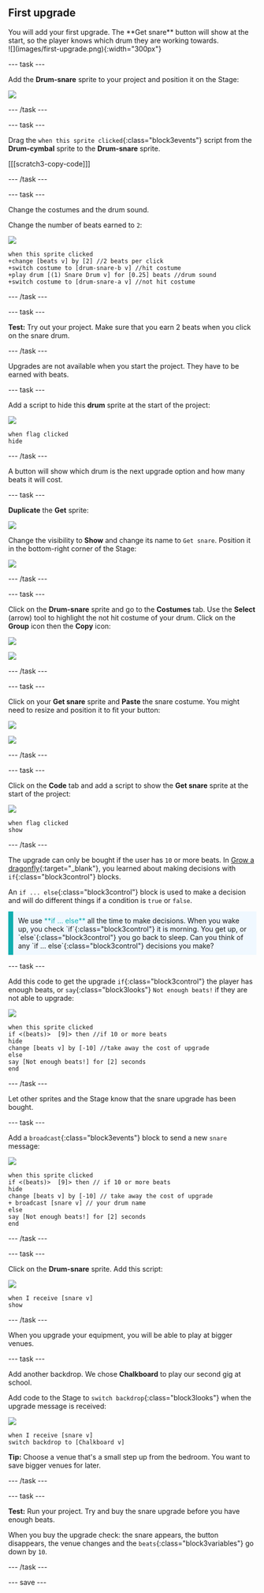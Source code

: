 ## First upgrade

<div style="display: flex; flex-wrap: wrap">
<div style="flex-basis: 200px; flex-grow: 1; margin-right: 15px;">
You will add your first upgrade. The **Get snare** button will show at the start, so the player knows which drum they are working towards.
</div>
<div>
![](images/first-upgrade.png){:width="300px"}
</div>
</div>

--- task ---

Add the **Drum-snare** sprite to your project and position it on the Stage:

![](images/snare-stage.png)

--- /task ---

--- task ---

Drag the `when this sprite clicked`{:class="block3events"} script from the **Drum-cymbal** sprite to the **Drum-snare** sprite.

[[[scratch3-copy-code]]]

--- /task ---

--- task ---

Change the costumes and the drum sound.

Change the number of beats earned to `2`:

![](images/snare-icon.png)

```blocks3
when this sprite clicked
+change [beats v] by [2] //2 beats per click
+switch costume to [drum-snare-b v] //hit costume
+play drum [(1) Snare Drum v] for [0.25] beats //drum sound
+switch costume to [drum-snare-a v] //not hit costume
```

--- /task ---

--- task ---

**Test:** Try out your project. Make sure that you earn 2 beats when you click on the snare drum.

--- /task ---

Upgrades are not available when you start the project. They have to be earned with beats.

--- task ---

Add a script to hide this **drum** sprite at the start of the project:

![](images/snare-icon.png)

```blocks3
when flag clicked
hide
```

--- /task ---

A button will show which drum is the next upgrade option and how many beats it will cost.

--- task ---

**Duplicate** the **Get** sprite:

![](images/duplicate-get.png)

Change the visibility to **Show** and change its name to `Get snare`. Position it in the bottom-right corner of the Stage:

![](images/get-snare.png)

--- /task ---

--- task ---

Click on the **Drum-snare** sprite and go to the **Costumes** tab. Use the **Select** (arrow) tool to highlight the not hit costume of your drum. Click on the **Group** icon then the **Copy** icon:

![](images/snare-icon.png)

![](images/copy-costume.png)

--- /task ---

--- task ---

Click on your **Get snare** sprite and **Paste** the snare costume. You might need to resize and position it to fit your button:

![](images/get-snare-icon.png)

![](images/paste-costume.png)

--- /task ---

--- task ---

Click on the **Code** tab and add a script to show the **Get snare** sprite at the start of the project:

![](images/get-snare-icon.png)

```blocks3
when flag clicked
show
```

--- /task ---

The upgrade can only be bought if the user has `10` or more beats. In [Grow a dragonfly](https://projects.raspberrypi.org/en/projects/grow-a-dragonfly){:target="_blank"}, you learned about making decisions with `if`{:class="block3control"} blocks.

An `if ... else`{:class="block3control"} block is used to make a decision and will do different things if a condition is `true` or `false`.

<p style="border-left: solid; border-width:10px; border-color: #0faeb0; background-color: aliceblue; padding: 10px;">
We use <span style="color: #0faeb0">**if ... else**</span> all the time to make decisions. When you wake up, you check `if`{:class="block3control"} it is morning. You get up, or `else`{:class="block3control"} you go back to sleep. Can you think of any `if ... else`{:class="block3control"} decisions you make? 
</p>

--- task ---

Add this code to get the upgrade `if`{:class="block3control"} the player has enough beats, or `say`{:class="block3looks"} `Not enough beats!` if they are not able to upgrade:

![](images/get-snare-icon.png)

```blocks3
when this sprite clicked
if <(beats)>  [9]> then //if 10 or more beats
hide
change [beats v] by [-10] //take away the cost of upgrade
else
say [Not enough beats!] for [2] seconds 
end
```

--- /task ---

Let other sprites and the Stage know that the snare upgrade has been bought.

--- task ---

Add a `broadcast`{:class="block3events"} block to send a new `snare` message:

![](images/get-snare-icon.png)

```blocks3
when this sprite clicked
if <(beats)>  [9]> then // if 10 or more beats
hide
change [beats v] by [-10] // take away the cost of upgrade
+ broadcast [snare v] // your drum name
else
say [Not enough beats!] for [2] seconds 
end
```

--- /task ---

--- task ---

Click on the **Drum-snare** sprite. Add this script:

![](images/snare-icon.png)

```blocks3
when I receive [snare v]
show
```

--- /task ---

When you upgrade your equipment, you will be able to play at bigger venues.

--- task ---

Add another backdrop. We chose **Chalkboard** to play our second gig at school.

Add code to the Stage to `switch backdrop`{:class="block3looks"} when the upgrade message is received:

![](images/stage-icon.png)

```blocks3
when I receive [snare v]
switch backdrop to [Chalkboard v]
```

**Tip:** Choose a venue that's a small step up from the bedroom. You want to save bigger venues for later.

--- /task ---

--- task ---

**Test:** Run your project. Try and buy the snare upgrade before you have enough beats.

When you buy the upgrade check: the snare appears, the button disappears, the venue changes and the `beats`{:class="block3variables"} go down by `10`.

--- /task ---

--- save ---

